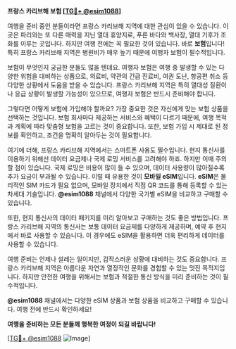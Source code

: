 **프랑스 카리브해 보험 [[TG💪+ @esim1088](https://t.me/s/esim1088)]**

여행을 준비 중인 분들이라면 프랑스 카리브해 지역에 대한 관심이 있을 수 있습니다. 이곳은 파리와는 또 다른 매력을 지닌 열대 휴양지로, 푸른 바다와 백사장, 열대 기후가 조화를 이루는 곳입니다. 하지만 여행 전에는 꼭 필요한 것이 있습니다. 바로 **보험**입니다! 특히 프랑스 카리브해 지역은 병원비가 매우 높기 때문에 여행자 보험이 필수적입니다.

보험이 무엇인지 궁금한 분들도 많을 텐데요. 여행자 보험은 여행 중 발생할 수 있는 다양한 위험을 대비하는 상품으로, 의료비, 약관의 긴급 진료비, 여권 도난, 항공편 취소 등 다양한 상황에서 도움을 받을 수 있습니다. 프랑스 카리브해 지역은 특히 열대성 질환이나 응급 상황이 발생할 가능성이 있으므로, 여행자 보험은 반드시 준비해야 합니다.

그렇다면 어떻게 보험에 가입해야 할까요? 가장 중요한 것은 자신에게 맞는 보험 상품을 선택하는 것입니다. 보험 회사마다 제공하는 서비스와 혜택이 다르기 때문에, 여행 목적과 계획에 따라 맞춤형 보험을 고르는 것이 중요합니다. 또한, 보험 가입 시 제대로 된 정보를 확인하고, 조건을 명확히 알아두는 것이 필요합니다.

여기에 더해, 프랑스 카리브해 지역에서는 스마트폰 사용도 필수입니다. 현지 통신사를 이용하기 위해선 데이터 요금제나 국제 로밍 서비스를 고려해야 하죠. 하지만 이때 주의할 점이 있습니다. 국제 로밍은 비용이 많이 들 수 있으며, 데이터 사용량이 많아질수록 추가 요금이 부과될 수 있습니다. 이럴 때 유용한 것이 **모바일 eSIM**입니다. **eSIM**은 물리적인 SIM 카드가 필요 없으며, 모바일 장치에서 직접 QR 코드를 통해 등록할 수 있는 차세대 기술입니다. **@esim1088** 채널에서 다양한 국가별 eSIM을 비교하고 구매할 수 있습니다.

또한, 현지 통신사의 데이터 패키지를 미리 알아보고 구매하는 것도 좋은 방법입니다. 프랑스 카리브해 지역의 통신사는 보통 데이터 요금제를 다양하게 제공하며, 예약 후 현지에서 바로 사용할 수 있습니다. 이 경우에도 eSIM을 활용하면 더욱 편리하게 데이터를 사용할 수 있습니다.

여행 준비는 언제나 설레는 일이지만, 갑작스러운 상황에 대비하는 것도 중요합니다. 프랑스 카리브해 지역은 아름다운 자연과 열정적인 문화를 경험할 수 있는 멋진 목적지입니다. 하지만 안전한 여행을 위해서는 보험과 적절한 통신 방식을 미리 준비하는 것이 필수적입니다.

**@esim1088** 채널에서는 다양한 eSIM 상품과 보험 상품을 비교하고 구매할 수 있습니다. 여행 전에 반드시 확인하세요!

**여행을 준비하는 모든 분들께 행복한 여정이 되길 바랍니다!**

[[TG💪+ @esim1088](https://t.me/s/esim1088) ![Image](https://i.postimg.cc/Y0z9fWf4/image.png)]